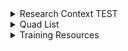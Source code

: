 <details>



<summary>Research Context TEST</summary>

# GBMF Phase 6 Aquaculture and Coastal Habitats Mapping for 2024
In support of the Gordon and Betty Moore Foundation's Oceans and Seafood Markets Initiative, Clark CGA has mapped an inventory of pond aquaculture and coastal habitats in top-producing countries in the global tropics using satellite imagery. The focus of this project is to monitor the rapid development of brackish shrimp aquaculture ponds and the resulting impacts on mangroves and other coastal wetlands through land change analysis. These maps are used by stakeholders worldwide to understand the spatiotemporal transition dynamics of aquaculture and coastal ecosystems to help support conservation practices and sustainability crediting in the seafood industry. 



![image](https://github.com/user-attachments/assets/45e59976-76b7-4135-99aa-d6e91d37af53)
Landsat 8 false color composite (left) of aquaculture ponds in Guayaquil, Ecuador compared to landcover map product for year 2022 (right). 



![image](https://github.com/user-attachments/assets/b3008db4-a496-4b3f-bb58-933dc12589a6)
Land change analysis for Samarinda Delta, Indonesia from 1999 - 2022 showing striking transitions from mangrove to pond aquaculture in red.



Landcover maps are produced at 15-meter resolution for 17 pantropical countries (Bangladesh, Brazil, Cambodia, China, Ecuador, El Salvador, Honduras, India, Indonesia, Malaysia, Mexico, Myanmar, Nicaragua, Philippines, Sri Lanka, Thailand, and Vietnam) for the years 1999, 2014, 2018, 2020 and 2022 (2024 in progress). The legend categories include Mangroves, Other Coastal Wetlands, Pond Aquaculture, Open Water and Other. Landcover maps for 2014 onwards are developed using pansharpened Landsat 8/9 OLI imagery, supplemented with Sentinel-1 and Sentinel-2 data where necessary (typically in cloudier regions). Landcover maps for 1999 are based on Landsat 5 ETM+ imagery. Data is provided in raster format and distributed as compressed GeoTIFF files. All data are provided using a custom equal-area global reference system that follows the specifications listed below (INSERT REF SYSTEM PARAMETERS)



![quads_global](https://github.com/user-attachments/assets/8d13df36-b913-4d59-be03-f37060034cd7)
Distribution of over 600 Landsat quads analyzed to map 17 countries.

</details>



<details>

<summary>Quad List</summary>



PLACEHOLDER
		

  
</details>



<details>
  
<summary>Training Resources</summary>

<details>

<summary>DIGITIZE</summary>

## Tutorial Data

* Data for DIGITIZE tutorial can be downloaded from this repo (tutorial_data.zip)

## Setting Up a New Project

* Launch TerrSet by clicking on the desktop icon or searching the application in Start menu on machine. This will load the liberaGIS splash screen on your monitor.

* Once loaded, locate the TerrSet Explorer panel on the left side of the screen. Here you can revisit previous projects, create new projects, and delete projects. Users can also assign their working and resource folders in the Explorer panel. The working folder is the default location for files created within TerrSet, while the resource folders are designed to help users organize their input data. 

* Right click in the Explorer panel and click New Project (alternatively press “Insert”). Within the digitize folder, locate the ecuador subfolderfolder downloaded for this tutorial and press OK. You will now see the ecuador project in your Explorer panel.

* The working folder is the folder where all new outputs will be created. Navigate to the working subfolder within the Ecuador folder using the pick list option. 

* Right click and add a resource folder and navigate to the resource subfolder within the ecuador data. This folder hosts the input data for this tutorial. 



![image](https://github.com/user-attachments/assets/c7acc56e-cbe2-4e7b-8d54-600de27948b8)



## Landsat Imagery

* Navigate to TerrSet Explorer (left side panel) and locate Files tab. Here you will see your working and resource folders. Within resource folder, click on the file labeled landsat8_false_color_composite to launch the raster image in TerrSet display. 

* User the cursor to explore the raster layer. This image is a Landsat 8 false color composite (bands 4,6,5) of a region in Ecuador where the ponds (blue/black) can be seen mosaicked across mangrove forests, which appear in a striking orange color. This will serve as a test area for this training module. 

* TerrSet comes with many useful shortcuts. To quickly zoom to the full extent of the selected raster layer, press the “Home” button. To quickly maximize the Display window on screen press “End”

* With the image selected in the composer window, press “Control+g” to launch the bounding box of the display window in Google Earth. This is an effective way to cross-reference the GIS images with Google Earth time series data to understand the landscape dynamics.



![image](https://github.com/user-attachments/assets/8d498e2e-88b4-4050-b20c-7eb9c3327f80)



## Landcover Classification

* In the resources folder you will see landcover_2024. Add this to composer display window in the following ways 
      * Right-clicking the file in Explorer and adding layer(s)
      * Dragging and dropping the image into the composer window (note this only works if the images have the same reference parameters)
      * With the layer highlighted in Explorer click Shift+Insert
      * Press “r” with composer window highlighted to launch add raster layer and locate the file using the picklist option 

* Change the palette by clicking the yellow and black checkered box in the composer window next to file name and clicking on the picklist option that pops up. Locate the file labeled Legend_Aquaculture to change the palette. This palette has been custom made for our map data to easily render the classes of interest. To view the image categories, right click on the display window and select map properties. Within the Map Properties form, select legends tab and click the radio button to make the legend 1 visible. You will now see the five categories in the display window (Mangrove, Coastal Wetlands, Pond Aquaculture, Water, Other). 

* Explore this map compared to the false color composite by toggling the layers on and off in the composer by clicking on the red check mark. As a hot key, try pressing “w” to toggle the top raster in composer on and off. To see and customize other hot keys, go to File > User Preferences > Hotkeys in the top left corner.



![image](https://github.com/user-attachments/assets/e83aa4f5-b36b-46d3-b45f-bbbfbd54f615)



## DIGITIZE Module

* As can be seen, this landcover map has some noticeable errors and revisions that need to be made. To streamline the process of editing raster maps and vector files, TerrSet provides users the DIGITIZE module.

* To access the DIGITIZE module, users can select the DIGITIZE icon in the toolbar (red and yellow crosshair) when a display window is open. Traditionally, the DIGITIZE module was used to help users create vector layers, often for the purpose of drawing training sites. For this tutorial, we will be focusing on the option to use vector features to update raster image(s). 

* Click the radio button to make this option visible and note the 4 options available (All pixels within digitized features, One class within digitized features, Use mask file, Overlay cover digitized features with raster image). This tutorial will explore each of these and examples of when to apply the different options.



![image](https://github.com/user-attachments/assets/2a75bd16-7ffc-4602-b2c1-87b0d45e7bc7)



## DIGITIZE - All pixels within digitized features

* The first option, and often most utilized for our work, is to digitize all pixels within a digitized feature – that is to say that all pixels that overlap with the features digitized by the user will be updated with the respective new value. This is most often used when new features need to be manually drawn into the map (e.g. adding a new ponds, removing errors, etc.) We will now use this option to add ponds to the map

* Start by zooming in on the region of the map that is shown below. Once located, use the blend layer option in composer on the landcover map to reveal the landsat image below it. As can be seen, a new pond is present in the imagery, but is not reflected in our landcover mapping – let’s update this.



![image](https://github.com/user-attachments/assets/cf6c8ed4-2533-432b-8697-e57c72a604a5)



* With the landcover raster layer highlighted in the composer, click on the DIGITIZE icon and select the option to use vector features to update raster layer(s).  

* At the top of the form is the option to name the file – let’s call this file “add_pond” as we will be using it to add the pond aquculture category to our map and overwrite whatever the class was previously underneath the features drawn by the user.

* Layer type and palette for the vector layer can be left as the defaults (polygon, Qual)

* The New class ID option is very important. This is the class value that will be newly assigned during the update process. As we are adding ponds to our map (class 3) we can change this value to 3.

* The raster layer(s) to update option is also important – this is the raster image in your composer that will have the updates applied to. In our case we are updating the landcover_2024 raster, so make sure that is the layer highlighted (NOTE – this often leads to errors so make sure you are updating the correct layers with the correct values in application of quad editing)

* Select the first option (All pixels within digitized features) and press OK. This will launch the digitize tool by adding the vector layer to your composer and changing your cursor to a crosshair. At this point you are in DIGITIZE mode.



![image](https://github.com/user-attachments/assets/e46153f7-378e-4821-b36b-07f1d9484d25)



* While in DIGITIZE mode, the cursor will function as  crosshair that allows users to draw polygons onto their window, which will in turn be the vector features within which updates are applied. To start drawing a polygon, click on the map to where the boundaries of the pond system can be seen and start building out a polygon with each vertices added. Right clicking will end the polygon by connecting to the first vertex. Holding Shift key will allow the user to continuously draw the polygon (much like a pencil).

* Using the options shown above, draw out the aquaculture ponds to be updated in the map. Once completed, the polygon feature should appear on screen. 



![image](https://github.com/user-attachments/assets/b2e2dae6-fc57-4553-a8b6-4e5575e8167d)



* At this point, we could update the raster layer using the Save Digitized Data option (Red arrow next to Red X in toolbar). However, for training purposes we will explore how to delete polygons if mistakes are made (this often happens)

* With the add_pond vector layer highlighted in composer, click on the polygon with your cursor. You will see it selected on screen with the ID value (3). To delete the polygon, click the Red X in the toolbar (delete feature). Alternatively, press the “Delete” key with the feature selected on screen. As can be seen, the polygon feature has been successfully deleted from the vector layer.

* Now let’s get back to our task of adding ponds. To continue editing the raster as before, highlight the layer in composer and then press the DIGITIZE logo and select “continue to digitize features to update layer with.” Alternatively, press the “d” key with the layer selected in composer to quickly start digitizing again (this is another useful hot key that will make this process faster for the user).

* Draw in the new pond system as before, but this time press the red arrow icon in the toolbar (Save Digitized Data). When prompted to update the layer, press OK. The landcover map will now be updated with the new ponds and visible on screen.



![image](https://github.com/user-attachments/assets/9ec7c6f2-c0c1-4823-babb-af68d0bfb551)



## DIGITIZE - One class within digitized features

* Updating all features within drawn polygons is very useful, but sometimes you want to have more control over which features get updated, rather than an all-inclusive update. This presents itself contextually, but is still an essential option to know. Let’s explore a case where updating only a single class with the digitized features is the most efficient way to add changes

* Locate the region shown below – this is an area where the map is wrongfully categorizing mangrove (1) patches as water (4). When compared to the imagery, it is clear this is an artifact of map error and not the actual landscape.



![image](https://github.com/user-attachments/assets/d535bc52-3b4a-4ee4-a897-56d9311b2ae2)



* While we could update this using the option before (All pixels within digitized features), it would be awfully tedious and have a larger margin for user error. This is a perfect opportunity to use our second DIGITZE option (One class within digitized feature)

* Similar to before, highlight the landcover_2024 raster layer in composer and press the DIGITIZE icon (alternatively press “d”). Within the DIGITIZE form, change the name of the layer to be created to be “water_to_pond” and select update vector features to update raster layer(s) option. Change the new class ID to be 1 for mangroves and indicate the second option to be used (One class within digitized feature). The original ID value can be changed to 4 (water) as this is the class value we are updating (therefore, no other values besides 4 will be updated with the new value of 1 within our digitized features)



![image](https://github.com/user-attachments/assets/19c200b2-3a15-4360-9ca6-044be0ee0c0c)



* Press OK to launch the DIGITIZE mode. All the same controls as before apply, but the way in which the raster layer gets updated will be different. Unlike the first option, this option will allow us to generally circle the water classes to update to mangrove, without having to be sensitive of the other classes (as the only class to be updated within the features is 4).

* Draw a bounding polygon around the water in this area and close the feature.



![image](https://github.com/user-attachments/assets/fb235ac2-f946-4c1f-8e7d-1970fd97feb4)



* Press the Save Digitized Data icon and look at the landcover map. We have now successfully updated the water errors to mangrove, without sacrificing any of the other classes. 



![image](https://github.com/user-attachments/assets/cf02f8e8-e01d-4205-8520-281a66974ff7)



## DIGITIZE - Use mask file
 

* Often when digitizing, the need to restrict the updates to a certain region (as opposed to a certain class like the previous step) occurs. This can be for a variety of reasons (working on the edge of maps, updating from a pre-existing boolean image, etc.) and often leads to the need for a mask. This is the next option in the DIGITIZE module we will explore.

* Zoom in on the northwest corner of the map to the area shown below.



![image](https://github.com/user-attachments/assets/07c22dc6-3061-4300-81a7-55038658a4d1)



* As can be seen, there are errors in the map that appear as mangroves (1) and pond aquaculture (3) but are really other (5) in reality. Let’s fix this problem.

* One way we could fix this would be to digitize all these polygons by hand (option 1) but that would not only be time consuming, it would also leave room for error along the edge (we do not want to add areas into the map as categories when they should be background)

* Option 2 would allow us to update only certain classes within the digitized features, but we would need to run that twice (once for class 1 and once for class 3)

* This leads us to option 3, Updating using a mask file. This is an excellent example of when we would use this option as we are looking to update values along the edge of the map, but do not want to bleed outside the study area. 

* Go to the resource folder and add the mask to this composer window. Use the blend layer option in composer to compare the mask to the landcover_2024 map. Notice how this is a boolean raster image that has pixel values of 1 where we have map data and 0 where we do not (background). This is an appropriate map to use as a mask file.



![image](https://github.com/user-attachments/assets/69bf5d8b-cee8-4158-a834-ead114f020ba)



* Highlight the landcover_2024 raster in composer and launch the DIGITIZE form. Select the option to use vector features to update raster layer(s) and change the created layer name to be “add_other_masked.” Change the New class ID to be 5 (other) and select the third option (use mask file). Here you identify the mask layer by typing the name, choosing the file from the picklist option, or dragging and dropping the layer into the text box.



![image](https://github.com/user-attachments/assets/e4143873-de6c-402f-98ee-d8dc0dbd15bc)



* Press OK and digitize following the same controls as before. As we are updating all values within the mask we indicated, we should be able to easily circle the erroneous classes along the edge in one polygon, and update all values to the proper masked extent.



![image](https://github.com/user-attachments/assets/d92e2b26-0e74-4a37-84b4-55ebd5cafbd9)



* Once you have completed the polygon feature to update, press the Save Digitized Data (Red Arrow in toolbar) and update the raster image. The map will now properly display the category Other (5) along the edge of the map (without any bleeding outside the masked area)



![image](https://github.com/user-attachments/assets/cf71a744-cec9-4960-bc58-2f2c83f28a8f)



## DIGITIZE - Overlay cover digitized features with raster image



* The last option available to users is the Overlay cover digitized features with raster image. This is the option you will use the least for this research, but it is still important to know. This option allows users to cover the current image with ALL the classes of a different raster image that are within the digitized regions (i.e. to overlay cover one map on top of the other within the digitized regions). This can be helpful when you have a reference map that you are trying to cover on top of the edited map in specific areas.

* Zoom to the region shown in the display below. Notice how we are missing an entire chunk of the landcover map – this is a great case study for the fourth digitize option.

  

![image](https://github.com/user-attachments/assets/c7655320-a0b4-40ba-a485-08436c87a940)



* This tutorial includes a reference map that can be used to update the existing image you are editing. Add the file missing_landcover_2024 to your composer and toggle the transparency option in composer (right side of composer next to blue channel box) – notice how it provides the missing information we need (note, unless you are using the same palette it will appear in the default colors, but the values are correct)



![image](https://github.com/user-attachments/assets/1ee45969-d04d-4740-9787-1fb10357e9b0)



* Highlight the landcover_2024 raster in composer and launch the digitize form (note, make sure to highlight the correct raster as you should have multiple in your composer now) Select the option to use vector features to update raster layer(s). Name the file to be created add_cover and make sure the raster layer to be updated is landcover_2024. Select the fourth option (Overlay cover digitized features with raster image) and locate the missing_landcover_2024 image through the picklist, drag and drop, or typing in the short name



![image](https://github.com/user-attachments/assets/ddb56fd5-f525-466b-a0ca-b0ba7e94660a)



* Press OK and begin digitizing. We can cover the missing map on our existing landcover map for updates by circling it with a digitize feature.



![image](https://github.com/user-attachments/assets/b14b2342-a87a-4c9a-a97b-a22a8b55661a)



* Once finished digitizing, press Save Digitized Data (Red Arrow in toolbar) and OK to updated the raster image. The raster layer will now be updated with the missing information from the reference map.



![image](https://github.com/user-attachments/assets/5c36b4bd-22ea-4974-a584-de0aeea22741)

</details>

</details>
